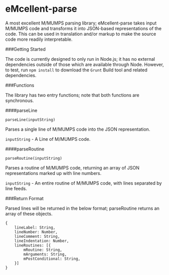 eMcellent-parse
=========

A most excellent M/MUMPS parsing library; eMcellent-parse takes input M/MUMPS code and transforms it into JSON-based representations of the code.  This can be used in translation and/or markup to make the source code more readily interpretable.

###Getting Started

The code is currently designed to only run in Node.js; it has no external dependencies outside of those which are available through Node.  However, to test, run `npm install` to download the `Grunt` Build tool and related dependencies.

###Functions

The library has two entry functions; note that both functions are synchronous.

####parseLine

`parseLine(inputString)`

Parses a single line of M/MUMPS code into the JSON representation.

`inputString` - A Line of M/MUMPS code.

####parseRoutine

`parseRoutine(inputString)`

Parses a routine of M/MUMPS code, returning an array of JSON representations marked up with line numbers.

`inputString` - An entire routine of M/MUMPS code, with lines separated by line feeds.

###Return Format

Parsed lines will be returned in the below format; parseRoutine returns an array of these objects.

```
{
	lineLabel: String,
	lineNumber: Number,
	lineComment: String,
	lineIndentation: Number,
    lineRoutines: [{
        mRoutine: String,
        mArguments: String,
        mPostConditional: String,
    }]
}
```

